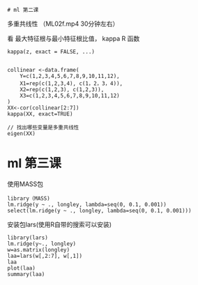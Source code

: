     # ml 第二课

多重共线性 （ML02f.mp4 30分钟左右）

看 最大特征根与最小特征根比值， kappa
R 函数

	kappa(z, exact = FALSE, ...)


	collinear <-data.frame(
		Y=c(1,2,3,4,5,6,7,8,9,10,11,12),
		X1=rep(c(1,2,3,4), c(1，2，3，4)),
		X2=rep(c(1,2,3), c(1,2,3)),
		X3=c(1,2,3,4,5,6,7,8,9,10,11,12)
	)
	XX<-cor(collinear[2:7])
	kappa(XX, exact=TRUE)

	// 找出哪些变量是多重共线性
	eigen(XX)  


# ml 第三课
使用MASS包

	library（MASS)
	lm.ridge(y ~ ., longley, lambda=seq(0, 0.1, 0.001))
	select(lm.ridge(y ~ ., longley, lambda=seq(0, 0.1, 0.001)))

安装包lars(使用R自带的搜索可以安装) 

	library(lars)
	lm.ridge(y~., longley)
	w=as.matrix(longley)
	laa=lars(w[,2:7], w[,1])
	laa
	plot(laa)
	summary(laa)